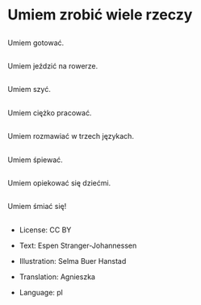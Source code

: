 # Umiem zrobić wiele rzeczy

##
Umiem gotować.

##
Umiem jeździć na rowerze.

##
Umiem szyć.

##
Umiem ciężko pracować.

##
Umiem rozmawiać w trzech językach.

##
Umiem śpiewać.

##
Umiem opiekować się dziećmi.

##
Umiem śmiać się!

##
* License: CC BY
* Text: Espen Stranger-Johannessen
* Illustration: Selma Buer Hanstad
* Translation: Agnieszka

* Language: pl

